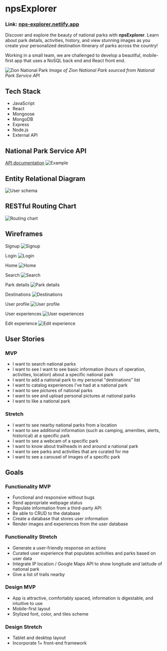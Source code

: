 # npsExplorer

### Link: [nps-explorer.netlify.app](https://nps-explorer.netlify.app/)

Discover and explore the beauty of national parks with **npsExplorer**. Learn about park details, activities, history, and view stunning images as you create your personalized destination itinerary of parks across the country!

Working in a small team, we are challenged to develop a beautiful, mobile-first app that uses a NoSQL back end and React front end.

![Zion National Park](https://www.nps.gov/common/uploads/structured_data/68BFC1AC-BF96-629F-89D261D78F181C64.jpg)
*Image of Zion National Park sourced from National Park Service API*

## Tech Stack
* JavaScript 
* React
* Mongoose
* MongoDB
* Express
* Node.js
* External API

## National Park Service API
[API documentation](https://www.nps.gov/subjects/developer/api-documentation.htm)
![Example](https://raw.githubusercontent.com/Powwow84/npsExplorer-client/main/readMedia/NPS-API-example.png)

## Entity Relational Diagram
![User schema](https://raw.githubusercontent.com/Powwow84/npsExplorer-client/main/readMedia/User-collection-schema.png)

## RESTful Routing Chart
![Routing chart](https://raw.githubusercontent.com/Powwow84/npsExplorer-client/main/readMedia/app-routes.png)

## Wireframes
Signup
![Signup](https://raw.githubusercontent.com/Powwow84/npsExplorer-client/main/readMedia/Wireframe-sign-up.png)


Login
![Login](https://raw.githubusercontent.com/Powwow84/npsExplorer-client/main/readMedia/Wireframe-login.png)

Home
![Home](https://raw.githubusercontent.com/Powwow84/npsExplorer-client/main/readMedia/Wireframe-home.png)


Search
![Search](https://raw.githubusercontent.com/Powwow84/npsExplorer-client/main/readMedia/Wireframe-search.png)


Park details
![Park details](https://raw.githubusercontent.com/Powwow84/npsExplorer-client/main/readMedia/Wireframe-park-details.png)


Destinations
![Destinations](https://raw.githubusercontent.com/Powwow84/npsExplorer-client/main/readMedia/Wireframe-destinations.png)


User profile
![User profile](https://raw.githubusercontent.com/Powwow84/npsExplorer-client/main/readMedia/Wireframe-user-profile.png)


User experiences
![User experiences](https://raw.githubusercontent.com/Powwow84/npsExplorer-client/main/readMedia/Wireframe-view-experience.png)


Edit experience
![Edit experience](https://raw.githubusercontent.com/Powwow84/npsExplorer-client/main/readMedia/Wireframe-edit-experience.png)

## User Stories
### MVP
* I want to search national parks
* I want to see I want to see basic information (hours of operation, activities, location) about a specific national park
* I want to add a national park to my personal "destinations" list
* I want to catalog experiences I've had at a national park
* I want to see pictures of national parks
* I want to see and upload personal pictures at national parks 
* I want to like a national park

### Stretch
* I want to see nearby national parks from a location
* I want to see additional information (such as camping, amenities, alerts, historical) at a specific park
* I want to see a webcam of a specific park
* I want to know about trailheads in and around a national park
* I want to see parks and activities that are curated for me
* I want to see a carousel of images of a specific park

## Goals
### Functionality MVP
* Functional and responsive without bugs
* Send appropriate webpage status
* Populate information from a third-party API
* Be able to CRUD to the database
* Create a database that stores user information
* Render images and experiences from the user database


### Functionality Stretch
* Generate a user-friendly response on actions
* Curated user experience that populates activities and parks based on user data
* Integrate IP location / Google Maps API to show longitude and latitude of national park
* Give a list of trails nearby

### Design MVP
* App is attractive, comfortably spaced, information is digestable, and intuitive to use
*  Mobile-first layout
* Stylized font, color, and tiles scheme

### Design Stretch
* Tablet and desktop layout
* Incorporate 1+ front-end framework







